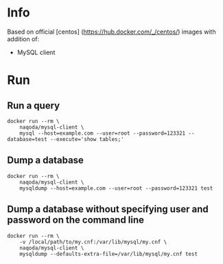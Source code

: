 # Info
Based on official [centos] (https://hub.docker.com/_/centos/) images with addition of:

- MySQL client

# Run
## Run a query

```console
docker run --rm \
    naqoda/mysql-client \
    mysql --host=example.com --user=root --password=123321 --database=test --execute='show tables;'
```

## Dump a database

```console
docker run --rm \
    naqoda/mysql-client \
    mysqldump --host=example.com --user=root --password=123321 test
```

## Dump a database without specifying user and password on the command line

```console
docker run --rm \
	-v /local/path/to/my.cnf:/var/lib/mysql/my.cnf \
    naqoda/mysql-client \
    mysqldump --defaults-extra-file=/var/lib/mysql/my.cnf test
```


